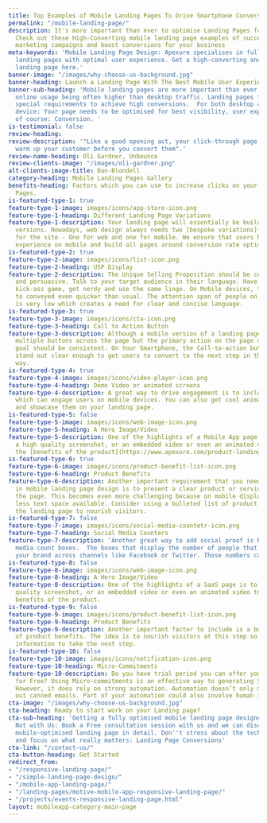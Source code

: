 ```yaml
---
title: Top Examples of Mobile Landing Pages To Drive Smartphone Conversions
permalink: "/mobile-landing-page/"
description: It's more important than ever to optimise Landing Pages for mobile devices.
  Check out these High-Converting mobile landing page examples of successful online
  marketing campaigns and boost conversions for your business
meta-keywords: 'Mobile Landing Page Design: Apexure specialises in fully mobile-optimised
  landing pages with optimal user experience. Get a high-converting and responsive
  landing page here.'
banner-image: "/images/why-choose-us-background.jpg"
banner-heading: Launch a Landing Page With The Best Mobile User Experience
banner-sub-heading: 'Mobile landing pages are more important than ever with mobile
  online usage being often higher than desktop traffic. Landing pages for mobile have
  special requirements to achieve high conversions.  For both desktop and your mobile
  device: Your page needs to be optimised for best visibility, user experience, and
  of course: Conversion. '
is-testimonial: false
review-heading: 
review-description: '"Like a good opening act, your click-through page''s job is to
  warm up your customer before you convert them".'
review-name-heading: Oli Gardner, Unbounce
review-clients-image: "/images/oli-gardner.png"
alt-clients-image-title: Dan-Blondell
category-heading: Mobile Landing Pages Gallery
benefits-heading: Factors which you can use to increase clicks on your Mobile Landing
  Pages.
is-featured-type-1: true
feature-type-1-image: images/icons/app-store-icon.png
feature-type-1-heading: Different Landing Page Variations
feature-type-1-description: Your landing page will essentially be build on two different
  versions. Nowadays, web design always needs two [bespoke variations](https://www.apexure.com/custom-landing-page-design/)
  for the site - One for web and one for mobile. We ensure that users have the best
  experience on mobile and build all pages around conversion rate optimisation.
is-featured-type-2: true
feature-type-2-image: images/icons/list-icon.png
feature-type-2-heading: USP Display
feature-type-2-description: The Unique Selling Proposition should be concise, clear
  and persuasive. Talk to your target audience in their language. Have you built a
  kick-ass game, get nerdy and use the same lingo. On Mobile devices, the USP needs
  to conveyed even quicker than usual. The attention span of people on mobile devices
  is very low which creates a need for clear and concise language.
is-featured-type-3: true
feature-type-3-image: images/icons/cta-icon.png
feature-type-3-heading: Call to Action Button
feature-type-3-description: Although a mobile version of a landing page could have
  multiple buttons across the page but the primary action on the page or the page
  goal should be consistent. On Your Smartphone, the Call-to-action button should
  stand out clear enough to get users to convert to the next step in the best possible
  way.
is-featured-type-4: true
feature-type-4-image: images/icons/video-player-icon.png
feature-type-4-heading: Demo Video or animated screens
feature-type-4-description: A great way to drive engagement is to include a video
  which can engage users on mobile devices. You can also get cool animated screens
  and showcase them on your landing page.
is-featured-type-5: false
feature-type-5-image: images/icons/web-image-icon.png
feature-type-5-heading: A Hero Image/Video
feature-type-5-description: One of the highlights of a Mobile App page is to include
  a high quality screenshot, or an embedded video or even an animated video to explain
  the [benefits of the product](https://www.apexure.com/product-landing-page/).
is-featured-type-6: true
feature-type-6-image: images/icons/product-benefit-list-icon.png
feature-type-6-heading: Product Benefits
feature-type-6-description: Another important requirement that you need to look at
  in mobile landing page design is to present a clear product or service outline on
  the page. This becomes even more challenging because on mobile displays you have
  less text space available. Consider using a bulleted list of product benefits on
  the landing page to nourish visitors.
is-featured-type-7: false
feature-type-7-image: images/icons/social-media-countetr-icon.png
feature-type-7-heading: Social Media Counters
feature-type-7-description: 'Another great way to add social proof is by adding social
  media count boxes.  The boxes that display the number of people that have liked
  your brand across channels like Facebook or Twitter. Those numbers can’t be faked. '
is-featured-type-8: false
feature-type-8-image: images/icons/web-image-icon.png
feature-type-8-heading: A Hero Image/Video
feature-type-8-description: One of the highlights of a SaaS page is to include a high
  quality screenshot, or an embedded video or even an animated video to explain the
  benefits of the product.
is-featured-type-9: false
feature-type-9-image: images/icons/product-benefit-list-icon.png
feature-type-9-heading: Product Benefits
feature-type-9-description: Another important factor to include is a bulleted list
  of product benefits. The idea is to nourish visitors at this step so they get enough
  information to take the next step.
is-featured-type-10: false
feature-type-10-image: images/icons/notification-icon.png
feature-type-10-heading: Micro-Commitments
feature-type-10-description: Do you have trial period you can offer your customers
  for Free? Using Micro-commitments is an effective way to generating SaaS sign-ups.
  However, it does rely on strong automation. Automation doesn’t only mean sending
  out canned emails. Part of your automation could also involve human interaction.
cta-image: "/images/why-choose-us-background.jpg"
cta-heading: Ready to start work on your Landing page?
cta-sub-heading: 'Getting a fully optimised mobile landing page designed is challenging?
  Not with Us: Book a Free consultation session with us and we can discuss your next
  mobile-optimised landing page in detail. Don''t stress about the technicalities
  and focus on what really matters: Landing Page Conversions'
cta-link: "/contact-us/"
cta-button-heading: Get Started
redirect_from:
- "/responsive-landing-page/"
- "/simple-landing-page-design/"
- "/mobile-app-landing-page/"
- "/landing-pages/motive-mobile-app-responsive-landing-page/"
- "/projects/events-responsive-landing-page.html"
layout: mobileapp-category-main-page
---
```


